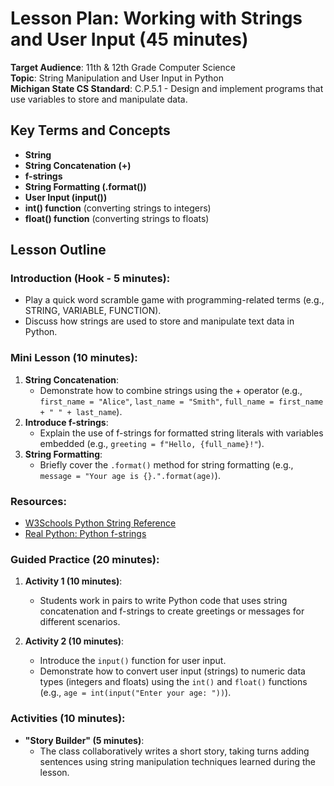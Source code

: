 # Lesson Plan: Working with Strings and User Input (45 minutes)

**Target Audience**: 11th & 12th Grade Computer Science  
**Topic**: String Manipulation and User Input in Python  
**Michigan State CS Standard**: C.P.5.1 - Design and implement programs that use variables to store and manipulate data.

## Key Terms and Concepts
- **String**
- **String Concatenation (+)**
- **f-strings**
- **String Formatting (.format())**
- **User Input (input())**
- **int() function** (converting strings to integers)
- **float() function** (converting strings to floats)

## Lesson Outline

### Introduction (Hook - 5 minutes):
- Play a quick word scramble game with programming-related terms (e.g., STRING, VARIABLE, FUNCTION).
- Discuss how strings are used to store and manipulate text data in Python.

### Mini Lesson (10 minutes):
1. **String Concatenation**:
   - Demonstrate how to combine strings using the + operator (e.g., `first_name = "Alice"`, `last_name = "Smith"`, `full_name = first_name + " " + last_name`).
2. **Introduce f-strings**:
   - Explain the use of f-strings for formatted string literals with variables embedded (e.g., `greeting = f"Hello, {full_name}!"`).
3. **String Formatting**:
   - Briefly cover the `.format()` method for string formatting (e.g., `message = "Your age is {}.".format(age)`).

### Resources:
- [W3Schools Python String Reference](https://www.w3schools.com/python/python_ref_string.asp)
- [Real Python: Python f-strings](https://realpython.com/python-f-strings/)

### Guided Practice (20 minutes):
1. **Activity 1 (10 minutes)**:
   - Students work in pairs to write Python code that uses string concatenation and f-strings to create greetings or messages for different scenarios.

2. **Activity 2 (10 minutes)**:
   - Introduce the `input()` function for user input.
   - Demonstrate how to convert user input (strings) to numeric data types (integers and floats) using the `int()` and `float()` functions (e.g., `age = int(input("Enter your age: "))`).

### Activities (10 minutes):
- **"Story Builder" (5 minutes)**:
  - The class collaboratively writes a short story, taking turns adding sentences using string manipulation techniques learned during the lesson.
 

